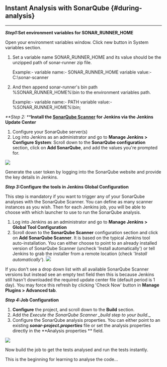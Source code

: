 ## Instant Analysis with SonarQube {#during-analysis}

---

_**Step1:**_**Set environment variables for SONAR\_RUNNER\_HOME**

Open your environment variables window. Click new button in System variables section.

1. Set a variable name SONAR\_RUNNER\_HOME and its value should be the unzipped path of sonar-runner zip file.

   Example:- variable name:- SONAR\_RUNNER\_HOME variable value:- C:\sonar-scanner

2. And then append sonar-runner's bin path %SONAR\_RUNNER\_HOME%\bin to the environment variables path.

   Example:- variable name:- PATH variable value:- %SONAR\_RUNNER\_HOME%\bin;

_**Step 2: **_**Install the **[**SonarQube Scanner**](https://plugins.jenkins.io/sonar)** for Jenkins via the Jenkins Update Center**

1. Configure your SonarQube server\(s\)
2. Log into Jenkins as an administrator and go to **Manage Jenkins &gt; Configure System**: Scroll down to the **SonarQube configuration** section, click on **Add SonarQube**, and add the values you're prompted for.

![](https://nsaikiran.gitbooks.io/sonarqube/content/assets/SonarQube_JenkinsIns.JPG)

Generate the user token by logging into the SonarQube website and provide the key details in Jenkins.

_**Step 3:**_**Configure the tools in Jenkins Global Configuration**

This step is mandatory if you want to trigger any of your SonarQube analyses with the SonarQube Scanner. You can define as many scanner instances as you wish. Then for each Jenkins job, you will be able to choose with which launcher to use to run the SonarQube analysis.

1. Log into Jenkins as an administrator and go to **Manage Jenkins &gt; Global Tool Configuration**
2. Scroll down to the **SonarQube Scanner** configuration section and click on **Add SonarQube Scanner**. It is based on the typical Jenkins tool auto-installation. You can either choose to point to an already installed version of SonarQube Scanner \(uncheck 'Install automatically'\) or tell Jenkins to grab the installer from a remote location \(check '_Install automatically_'\).
   ![](https://nsaikiran.gitbooks.io/sonarqube/content/assets/SonarQube_JenkinsToolConfiguration.JPG)

If you don't see a drop down list with all available SonarQube Scanner versions but instead see an empty text field then this is because Jenkins still hasn't downloaded the required update center file \(default period is 1 day\). You may force this refresh by clicking 'Check Now' button in **Manage Plugins &gt; Advanced tab**.

_**Step 4:**_**Job Configuration**

1. **Configure** the project, and scroll down to the **Build** section.
2. Add the _Execute the SonarQube Scanner \_build step to your build_.\_
3. Configure the SonarQube analysis properties. You can either point to an existing _**sonar-project.properties**_ file or set the analysis properties directly in the **Analysis properties ** field.

![](https://nsaikiran.gitbooks.io/sonarqube/content/assets/SonarQube_JenkinsInstantCodeReviewConfig_Jobs.JPG)

Now build the job to get the tests analysed and run the tests instantly.

This is the beginning for learning to analyse the code...

